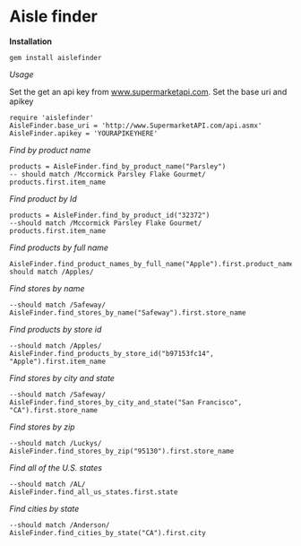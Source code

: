 Aisle finder
===============================

**Installation**

``` 
gem install aislefinder
```

*Usage*

Set the get an api key from www.supermarketapi.com.
Set the base uri and apikey

```
require 'aislefinder'
AisleFinder.base_uri = 'http://www.SupermarketAPI.com/api.asmx'
AisleFinder.apikey = 'YOURAPIKEYHERE'
```

*Find by product name*

``` 
products = AisleFinder.find_by_product_name("Parsley") 
-- should match /Mccormick Parsley Flake Gourmet/
products.first.item_name  
```
 
*Find product by Id*

```
products = AisleFinder.find_by_product_id("32372")
--should match /Mccormick Parsley Flake Gourmet/
products.first.item_name 
```

*Find products by full name*
```
AisleFinder.find_product_names_by_full_name("Apple").first.product_name
should match /Apples/ 
```

*Find stores by name*
```
--should match /Safeway/  
AisleFinder.find_stores_by_name("Safeway").first.store_name 
```

*Find products by store id*
```
--should match /Apples/  
AisleFinder.find_products_by_store_id("b97153fc14", "Apple").first.item_name
```

*Find stores by city and state*
```
--should match /Safeway/  
AisleFinder.find_stores_by_city_and_state("San Francisco", "CA").first.store_name 
```

*Find stores by zip*
```
--should match /Luckys/  
AisleFinder.find_stores_by_zip("95130").first.store_name 
```

*Find all of the U.S. states*
```
--should match /AL/  
AisleFinder.find_all_us_states.first.state 
```

*Find cities by state*
```
--should match /Anderson/  
AisleFinder.find_cities_by_state("CA").first.city 
```


